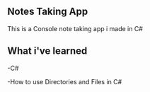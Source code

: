 ## Notes Taking App
This is a Console note taking app i made in C#

## What i've learned
-C#

-How to use Directories and Files in C#
